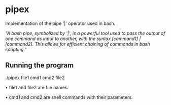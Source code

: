 # pipex
Implementation of the pipe '|' operator used in bash.

_"A bash pipe, symbolized by '|', is a powerful tool used to pass the output of one command as input to another, with the syntax [command1] | [command2]. This allows for efficient chaining of commands in bash scripting."_

## Running the program

./pipex file1 cmd1 cmd2 file2

• file1 and file2 are file names.

• cmd1 and cmd2 are shell commands with their parameters.
